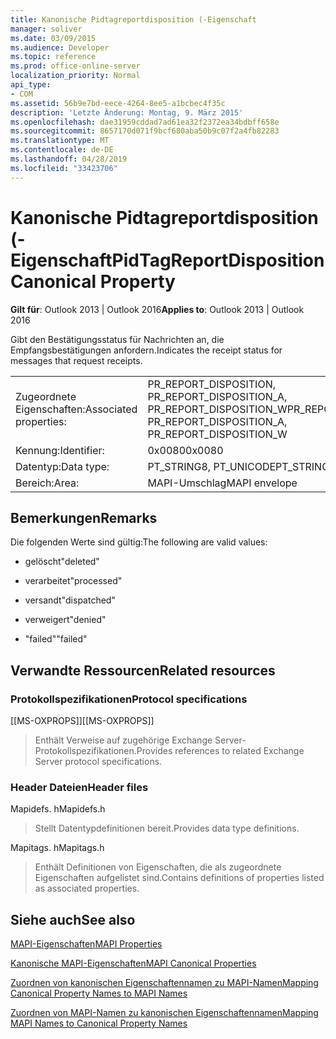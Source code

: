 ```yaml
---
title: Kanonische Pidtagreportdisposition (-Eigenschaft
manager: soliver
ms.date: 03/09/2015
ms.audience: Developer
ms.topic: reference
ms.prod: office-online-server
localization_priority: Normal
api_type:
- COM
ms.assetid: 56b9e7bd-eece-4264-8ee5-a1bcbec4f35c
description: 'Letzte Änderung: Montag, 9. März 2015'
ms.openlocfilehash: dae31959cddad7ad61ea32f2372ea34bdbff658e
ms.sourcegitcommit: 8657170d071f9bcf680aba50b9c07f2a4fb82283
ms.translationtype: MT
ms.contentlocale: de-DE
ms.lasthandoff: 04/28/2019
ms.locfileid: "33423706"
---
```

# <a name="pidtagreportdisposition-canonical-property"></a><span data-ttu-id="7af17-103">Kanonische Pidtagreportdisposition (-Eigenschaft</span><span class="sxs-lookup"><span data-stu-id="7af17-103">PidTagReportDisposition Canonical Property</span></span>

  
  
<span data-ttu-id="7af17-104">**Gilt für**: Outlook 2013 | Outlook 2016</span><span class="sxs-lookup"><span data-stu-id="7af17-104">**Applies to**: Outlook 2013 | Outlook 2016</span></span> 
  
<span data-ttu-id="7af17-105">Gibt den Bestätigungsstatus für Nachrichten an, die Empfangsbestätigungen anfordern.</span><span class="sxs-lookup"><span data-stu-id="7af17-105">Indicates the receipt status for messages that request receipts.</span></span> 
  
|||
|:-----|:-----|
|<span data-ttu-id="7af17-106">Zugeordnete Eigenschaften:</span><span class="sxs-lookup"><span data-stu-id="7af17-106">Associated properties:</span></span>  <br/> |<span data-ttu-id="7af17-107">PR_REPORT_DISPOSITION, PR_REPORT_DISPOSITION_A, PR_REPORT_DISPOSITION_W</span><span class="sxs-lookup"><span data-stu-id="7af17-107">PR_REPORT_DISPOSITION, PR_REPORT_DISPOSITION_A, PR_REPORT_DISPOSITION_W</span></span>  <br/> |
|<span data-ttu-id="7af17-108">Kennung:</span><span class="sxs-lookup"><span data-stu-id="7af17-108">Identifier:</span></span>  <br/> |<span data-ttu-id="7af17-109">0x0080</span><span class="sxs-lookup"><span data-stu-id="7af17-109">0x0080</span></span>  <br/> |
|<span data-ttu-id="7af17-110">Datentyp:</span><span class="sxs-lookup"><span data-stu-id="7af17-110">Data type:</span></span>  <br/> |<span data-ttu-id="7af17-111">PT_STRING8, PT_UNICODE</span><span class="sxs-lookup"><span data-stu-id="7af17-111">PT_STRING8, PT_UNICODE</span></span>  <br/> |
|<span data-ttu-id="7af17-112">Bereich:</span><span class="sxs-lookup"><span data-stu-id="7af17-112">Area:</span></span>  <br/> |<span data-ttu-id="7af17-113">MAPI-Umschlag</span><span class="sxs-lookup"><span data-stu-id="7af17-113">MAPI envelope</span></span>  <br/> |
   
## <a name="remarks"></a><span data-ttu-id="7af17-114">Bemerkungen</span><span class="sxs-lookup"><span data-stu-id="7af17-114">Remarks</span></span>

<span data-ttu-id="7af17-115">Die folgenden Werte sind gültig:</span><span class="sxs-lookup"><span data-stu-id="7af17-115">The following are valid values:</span></span>
  
- <span data-ttu-id="7af17-116">gelöscht</span><span class="sxs-lookup"><span data-stu-id="7af17-116">"deleted"</span></span>
    
- <span data-ttu-id="7af17-117">verarbeitet</span><span class="sxs-lookup"><span data-stu-id="7af17-117">"processed"</span></span>
    
- <span data-ttu-id="7af17-118">versandt</span><span class="sxs-lookup"><span data-stu-id="7af17-118">"dispatched"</span></span>
    
- <span data-ttu-id="7af17-119">verweigert</span><span class="sxs-lookup"><span data-stu-id="7af17-119">"denied"</span></span>
    
- <span data-ttu-id="7af17-120">"failed"</span><span class="sxs-lookup"><span data-stu-id="7af17-120">"failed"</span></span>
    
## <a name="related-resources"></a><span data-ttu-id="7af17-121">Verwandte Ressourcen</span><span class="sxs-lookup"><span data-stu-id="7af17-121">Related resources</span></span>

### <a name="protocol-specifications"></a><span data-ttu-id="7af17-122">Protokollspezifikationen</span><span class="sxs-lookup"><span data-stu-id="7af17-122">Protocol specifications</span></span>

<span data-ttu-id="7af17-123">[[MS-OXPROPS]]</span><span class="sxs-lookup"><span data-stu-id="7af17-123">[[MS-OXPROPS]]</span></span> 
  
> <span data-ttu-id="7af17-124">Enthält Verweise auf zugehörige Exchange Server-Protokollspezifikationen.</span><span class="sxs-lookup"><span data-stu-id="7af17-124">Provides references to related Exchange Server protocol specifications.</span></span>
    
### <a name="header-files"></a><span data-ttu-id="7af17-125">Header Dateien</span><span class="sxs-lookup"><span data-stu-id="7af17-125">Header files</span></span>

<span data-ttu-id="7af17-126">Mapidefs. h</span><span class="sxs-lookup"><span data-stu-id="7af17-126">Mapidefs.h</span></span>
  
> <span data-ttu-id="7af17-127">Stellt Datentypdefinitionen bereit.</span><span class="sxs-lookup"><span data-stu-id="7af17-127">Provides data type definitions.</span></span>
    
<span data-ttu-id="7af17-128">Mapitags. h</span><span class="sxs-lookup"><span data-stu-id="7af17-128">Mapitags.h</span></span>
  
> <span data-ttu-id="7af17-129">Enthält Definitionen von Eigenschaften, die als zugeordnete Eigenschaften aufgelistet sind.</span><span class="sxs-lookup"><span data-stu-id="7af17-129">Contains definitions of properties listed as associated properties.</span></span>
    
## <a name="see-also"></a><span data-ttu-id="7af17-130">Siehe auch</span><span class="sxs-lookup"><span data-stu-id="7af17-130">See also</span></span>



[<span data-ttu-id="7af17-131">MAPI-Eigenschaften</span><span class="sxs-lookup"><span data-stu-id="7af17-131">MAPI Properties</span></span>](mapi-properties.md)
  
[<span data-ttu-id="7af17-132">Kanonische MAPI-Eigenschaften</span><span class="sxs-lookup"><span data-stu-id="7af17-132">MAPI Canonical Properties</span></span>](mapi-canonical-properties.md)
  
[<span data-ttu-id="7af17-133">Zuordnen von kanonischen Eigenschaftennamen zu MAPI-Namen</span><span class="sxs-lookup"><span data-stu-id="7af17-133">Mapping Canonical Property Names to MAPI Names</span></span>](mapping-canonical-property-names-to-mapi-names.md)
  
[<span data-ttu-id="7af17-134">Zuordnen von MAPI-Namen zu kanonischen Eigenschaftennamen</span><span class="sxs-lookup"><span data-stu-id="7af17-134">Mapping MAPI Names to Canonical Property Names</span></span>](mapping-mapi-names-to-canonical-property-names.md)

